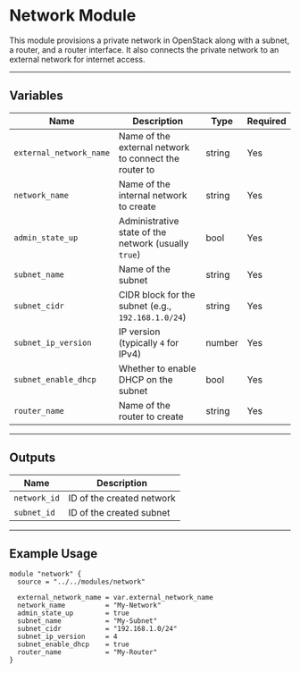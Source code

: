 # Network Module

This module provisions a private network in OpenStack along with a subnet, a router, and a router interface.
It also connects the private network to an external network for internet access.

---

## Variables

| Name                    | Description                                              | Type    | Required |
|-------------------------|----------------------------------------------------------|---------|----------|
| `external_network_name` | Name of the external network to connect the router to    | string  | Yes      |
| `network_name`          | Name of the internal network to create                   | string  | Yes      |
| `admin_state_up`        | Administrative state of the network (usually `true`)     | bool    | Yes      |
| `subnet_name`           | Name of the subnet                                       | string  | Yes      |
| `subnet_cidr`           | CIDR block for the subnet (e.g., `192.168.1.0/24`)       | string  | Yes      |
| `subnet_ip_version`     | IP version (typically `4` for IPv4)                      | number  | Yes      |
| `subnet_enable_dhcp`    | Whether to enable DHCP on the subnet                     | bool    | Yes      |
| `router_name`           | Name of the router to create                             | string  | Yes      |

---

## Outputs

| Name         | Description                         |
|--------------|-------------------------------------|
| `network_id` | ID of the created network           |
| `subnet_id`  | ID of the created subnet            |

---

## Example Usage

```hcl
module "network" {
  source = "../../modules/network"

  external_network_name = var.external_network_name
  network_name          = "My-Network"
  admin_state_up        = true
  subnet_name           = "My-Subnet"
  subnet_cidr           = "192.168.1.0/24"
  subnet_ip_version     = 4
  subnet_enable_dhcp    = true
  router_name           = "My-Router"
}
```
